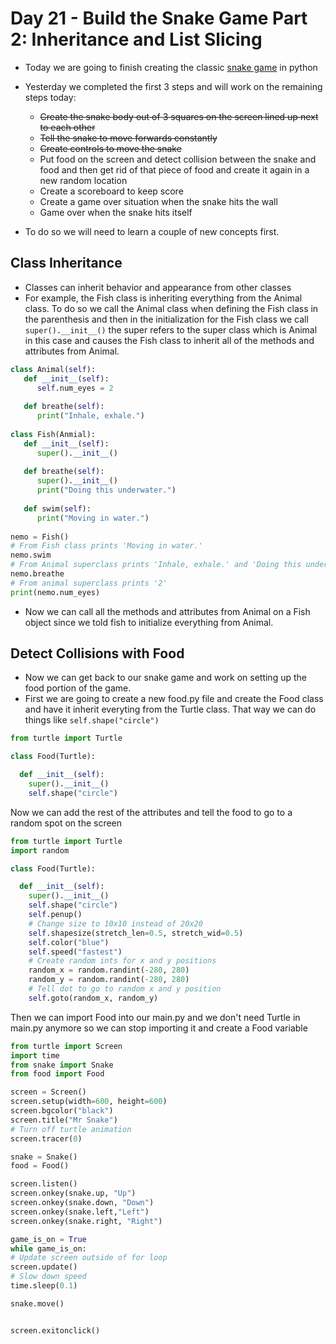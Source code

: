 # Day 21 - Build the Snake Game Part 2: Inheritance and List Slicing

- Today we are going to finish creating the classic [snake game](https://www.playsnake.org) in python
- Yesterday we completed the first 3 steps and will work on the remaining steps today:
   + ~~Create the snake body out of 3 squares on the screen lined up next to each other~~
   + ~~Tell the snake to move forwards constantly~~
   + ~~Create controls to move the snake~~
   + Put food on the screen and detect collision between the snake and food and then get rid of that piece of food and create it again in a new random location
   + Create a scoreboard to keep score
   + Create a game over situation when the snake hits the wall
   + Game over when the snake hits itself

- To do so we will need to learn a couple of new concepts first.

## Class Inheritance

- Classes can inherit behavior and appearance from other classes
- For example, the Fish class is inheriting everything from the Animal class. To do so we call the Animal class when defining the Fish class in the parenthesis and then in the initialization for the Fish class we call `super().__init__()` the super refers to the super class which is Animal in this case and causes the Fish class to inherit all of the methods and attributes from Animal.
```python
class Animal(self):
   def __init__(self):
      self.num_eyes = 2
      
   def breathe(self):
      print("Inhale, exhale.")
     
class Fish(Anmial):
   def __init__(self):
      super().__init__()
      
   def breathe(self):
      super().__init__()
      print("Doing this underwater.")
      
   def swim(self):
      print("Moving in water.")
      
nemo = Fish()
# From Fish class prints 'Moving in water.'
nemo.swim
# From Animal superclass prints 'Inhale, exhale.' and 'Doing this underwater.' since we modified it.
nemo.breathe
# From animal superclass prints '2'
print(nemo.num_eyes)
```
- Now we can call all the methods and attributes from Animal on a Fish object since we told fish to initialize everything from Animal.

## Detect Collisions with Food
- Now we can get back to our snake game and work on setting up the food portion of the game.
- First we are going to create a new food.py file and create the Food class and have it inherit everyting from the Turtle class. That way we can do things like `self.shape("circle")`
```python
from turtle import Turtle

class Food(Turtle):

  def __init__(self):
    super().__init__()
    self.shape("circle")
```
Now we can add the rest of the attributes and tell the food to go to a random spot on the screen
```python
from turtle import Turtle
import random

class Food(Turtle):

  def __init__(self):
    super().__init__()
    self.shape("circle")
    self.penup()
    # Change size to 10x10 instead of 20x20
    self.shapesize(stretch_len=0.5, stretch_wid=0.5)
    self.color("blue")
    self.speed("fastest")
    # Create random ints for x and y positions
    random_x = random.randint(-280, 280)
    random_y = random.randint(-280, 280)
    # Tell dot to go to random x and y position
    self.goto(random_x, random_y)
  ```
  Then we can import Food into our main.py and we don't need Turtle in main.py anymore so we can stop importing it and create a Food variable
  ```python
  from turtle import Screen
import time
from snake import Snake
from food import Food

screen = Screen()
screen.setup(width=600, height=600)
screen.bgcolor("black")
screen.title("Mr Snake")
# Turn off turtle animation
screen.tracer(0)

snake = Snake()
food = Food()

screen.listen()
screen.onkey(snake.up, "Up")
screen.onkey(snake.down, "Down")
screen.onkey(snake.left,"Left")
screen.onkey(snake.right, "Right")

game_is_on = True
while game_is_on:
  # Update screen outside of for loop
  screen.update()
  # Slow down speed
  time.sleep(0.1)
  
  snake.move()


screen.exitonclick()
```

